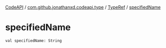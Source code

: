 [CodeAPI](../../index.md) / [com.github.jonathanxd.codeapi.type](../index.md) / [TypeRef](index.md) / [specifiedName](.)

# specifiedName

`val specifiedName: String`